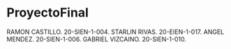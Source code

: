 # ProyectoFinal
RAMON CASTILLO. 20-SIEN-1-004.   STARLIN RIVAS. 20-EIEN-1-017.  ANGEL MENDEZ. 20-SIEN-1-006.  GABRIEL VIZCAINO. 20-SIEN-1-010.
